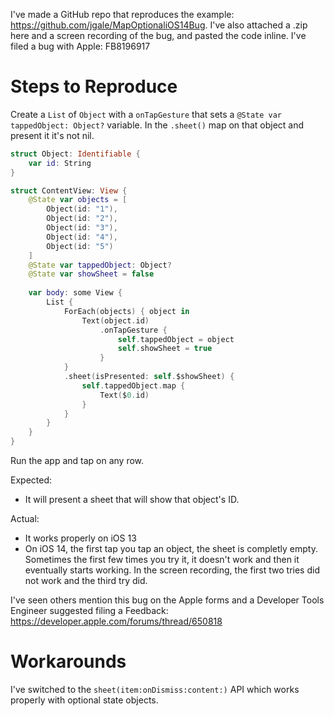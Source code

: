 I've made a GitHub repo that reproduces the example: https://github.com/jgale/MapOptionaliOS14Bug. I've also attached a .zip here and a screen recording of the bug, and pasted the code inline. I've filed a bug with Apple: FB8196917

# Steps to Reproduce

Create a `List` of `Object` with a `onTapGesture` that sets a `@State var tappedObject: Object?` variable. In the `.sheet()` map on that object and present it it's not nil.


```swift
struct Object: Identifiable {
    var id: String
}

struct ContentView: View {
    @State var objects = [
        Object(id: "1"),
        Object(id: "2"),
        Object(id: "3"),
        Object(id: "4"),
        Object(id: "5")
    ]
    @State var tappedObject: Object?
    @State var showSheet = false
                
    var body: some View {
        List {
            ForEach(objects) { object in
                Text(object.id)
                    .onTapGesture {
                        self.tappedObject = object
                        self.showSheet = true
                    }
            }
            .sheet(isPresented: self.$showSheet) {
                self.tappedObject.map {
                    Text($0.id)
                }
            }
        }
    }
}
```

Run the app and tap on any row.

Expected: 
* It will present a sheet that will show that object's ID.

Actual:
* It works properly on iOS 13
* On iOS 14, the first tap you tap an object, the sheet is completly empty. Sometimes the first few times you try it, it doesn't work and then it eventually starts working. In the screen recording, the first two tries did not work and the third try did.


I've seen others mention this bug on the Apple forms and a Developer Tools Engineer suggested filing a Feedback:
https://developer.apple.com/forums/thread/650818

# Workarounds

I've switched to the `sheet(item:onDismiss:content:)` API which works properly with optional state objects.